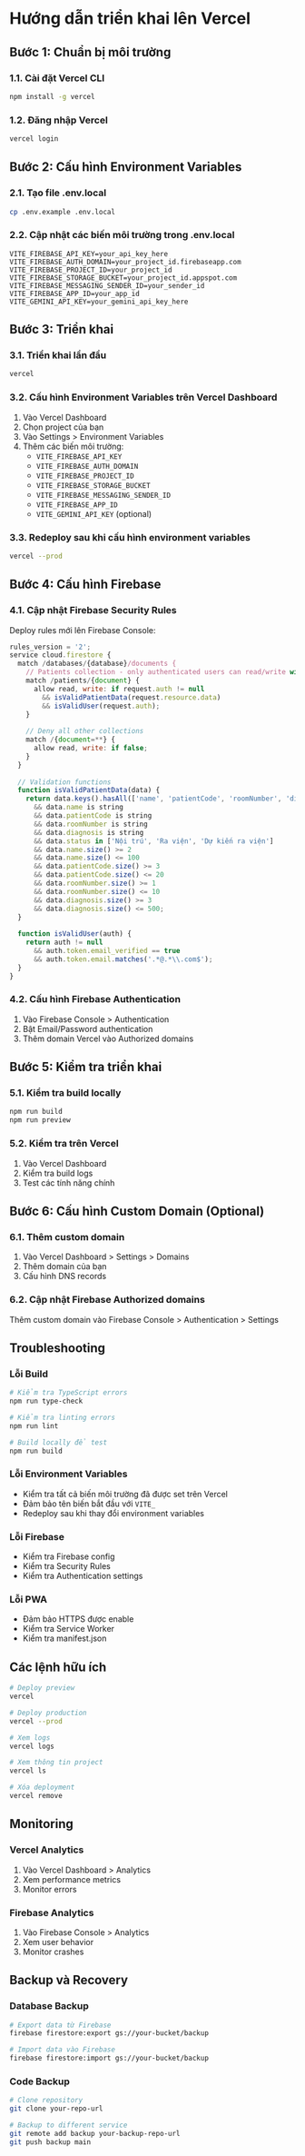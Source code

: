 # Hướng dẫn triển khai lên Vercel

## Bước 1: Chuẩn bị môi trường

### 1.1. Cài đặt Vercel CLI
```bash
npm install -g vercel
```

### 1.2. Đăng nhập Vercel
```bash
vercel login
```

## Bước 2: Cấu hình Environment Variables

### 2.1. Tạo file .env.local
```bash
cp .env.example .env.local
```

### 2.2. Cập nhật các biến môi trường trong .env.local
```env
VITE_FIREBASE_API_KEY=your_api_key_here
VITE_FIREBASE_AUTH_DOMAIN=your_project_id.firebaseapp.com
VITE_FIREBASE_PROJECT_ID=your_project_id
VITE_FIREBASE_STORAGE_BUCKET=your_project_id.appspot.com
VITE_FIREBASE_MESSAGING_SENDER_ID=your_sender_id
VITE_FIREBASE_APP_ID=your_app_id
VITE_GEMINI_API_KEY=your_gemini_api_key_here
```

## Bước 3: Triển khai

### 3.1. Triển khai lần đầu
```bash
vercel
```

### 3.2. Cấu hình Environment Variables trên Vercel Dashboard
1. Vào Vercel Dashboard
2. Chọn project của bạn
3. Vào Settings > Environment Variables
4. Thêm các biến môi trường:
   - `VITE_FIREBASE_API_KEY`
   - `VITE_FIREBASE_AUTH_DOMAIN`
   - `VITE_FIREBASE_PROJECT_ID`
   - `VITE_FIREBASE_STORAGE_BUCKET`
   - `VITE_FIREBASE_MESSAGING_SENDER_ID`
   - `VITE_FIREBASE_APP_ID`
   - `VITE_GEMINI_API_KEY` (optional)

### 3.3. Redeploy sau khi cấu hình environment variables
```bash
vercel --prod
```

## Bước 4: Cấu hình Firebase

### 4.1. Cập nhật Firebase Security Rules
Deploy rules mới lên Firebase Console:

```javascript
rules_version = '2';
service cloud.firestore {
  match /databases/{database}/documents {
    // Patients collection - only authenticated users can read/write with validation
    match /patients/{document} {
      allow read, write: if request.auth != null 
        && isValidPatientData(request.resource.data)
        && isValidUser(request.auth);
    }
    
    // Deny all other collections
    match /{document=**} {
      allow read, write: if false;
    }
  }
  
  // Validation functions
  function isValidPatientData(data) {
    return data.keys().hasAll(['name', 'patientCode', 'roomNumber', 'diagnosis', 'status'])
      && data.name is string
      && data.patientCode is string
      && data.roomNumber is string
      && data.diagnosis is string
      && data.status in ['Nội trú', 'Ra viện', 'Dự kiến ra viện']
      && data.name.size() >= 2
      && data.name.size() <= 100
      && data.patientCode.size() >= 3
      && data.patientCode.size() <= 20
      && data.roomNumber.size() >= 1
      && data.roomNumber.size() <= 10
      && data.diagnosis.size() >= 3
      && data.diagnosis.size() <= 500;
  }
  
  function isValidUser(auth) {
    return auth != null
      && auth.token.email_verified == true
      && auth.token.email.matches('.*@.*\\.com$');
  }
}
```

### 4.2. Cấu hình Firebase Authentication
1. Vào Firebase Console > Authentication
2. Bật Email/Password authentication
3. Thêm domain Vercel vào Authorized domains

## Bước 5: Kiểm tra triển khai

### 5.1. Kiểm tra build locally
```bash
npm run build
npm run preview
```

### 5.2. Kiểm tra trên Vercel
1. Vào Vercel Dashboard
2. Kiểm tra build logs
3. Test các tính năng chính

## Bước 6: Cấu hình Custom Domain (Optional)

### 6.1. Thêm custom domain
1. Vào Vercel Dashboard > Settings > Domains
2. Thêm domain của bạn
3. Cấu hình DNS records

### 6.2. Cập nhật Firebase Authorized domains
Thêm custom domain vào Firebase Console > Authentication > Settings

## Troubleshooting

### Lỗi Build
```bash
# Kiểm tra TypeScript errors
npm run type-check

# Kiểm tra linting errors
npm run lint

# Build locally để test
npm run build
```

### Lỗi Environment Variables
- Kiểm tra tất cả biến môi trường đã được set trên Vercel
- Đảm bảo tên biến bắt đầu với `VITE_`
- Redeploy sau khi thay đổi environment variables

### Lỗi Firebase
- Kiểm tra Firebase config
- Kiểm tra Security Rules
- Kiểm tra Authentication settings

### Lỗi PWA
- Đảm bảo HTTPS được enable
- Kiểm tra Service Worker
- Kiểm tra manifest.json

## Các lệnh hữu ích

```bash
# Deploy preview
vercel

# Deploy production
vercel --prod

# Xem logs
vercel logs

# Xem thông tin project
vercel ls

# Xóa deployment
vercel remove
```

## Monitoring

### Vercel Analytics
1. Vào Vercel Dashboard > Analytics
2. Xem performance metrics
3. Monitor errors

### Firebase Analytics
1. Vào Firebase Console > Analytics
2. Xem user behavior
3. Monitor crashes

## Backup và Recovery

### Database Backup
```bash
# Export data từ Firebase
firebase firestore:export gs://your-bucket/backup

# Import data vào Firebase
firebase firestore:import gs://your-bucket/backup
```

### Code Backup
```bash
# Clone repository
git clone your-repo-url

# Backup to different service
git remote add backup your-backup-repo-url
git push backup main
```